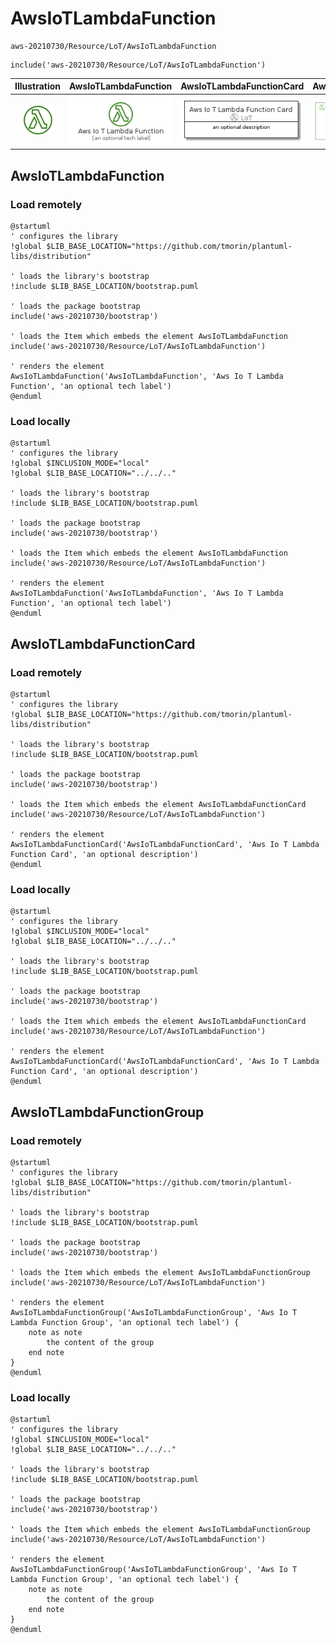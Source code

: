 # AwsIoTLambdaFunction


```text
aws-20210730/Resource/LoT/AwsIoTLambdaFunction
```

```text
include('aws-20210730/Resource/LoT/AwsIoTLambdaFunction')
```



| Illustration | AwsIoTLambdaFunction | AwsIoTLambdaFunctionCard | AwsIoTLambdaFunctionGroup |
| :---: | :---: | :---: | :---: |
| ![illustration for Illustration](../../../aws-20210730/Resource/LoT/AwsIoTLambdaFunction.png) | ![illustration for AwsIoTLambdaFunction](../../../aws-20210730/Resource/LoT/AwsIoTLambdaFunction.Local.png) | ![illustration for AwsIoTLambdaFunctionCard](../../../aws-20210730/Resource/LoT/AwsIoTLambdaFunctionCard.Local.png) | ![illustration for AwsIoTLambdaFunctionGroup](../../../aws-20210730/Resource/LoT/AwsIoTLambdaFunctionGroup.Local.png) |




## AwsIoTLambdaFunction

### Load remotely
```plantuml
@startuml
' configures the library
!global $LIB_BASE_LOCATION="https://github.com/tmorin/plantuml-libs/distribution"

' loads the library's bootstrap
!include $LIB_BASE_LOCATION/bootstrap.puml

' loads the package bootstrap
include('aws-20210730/bootstrap')

' loads the Item which embeds the element AwsIoTLambdaFunction
include('aws-20210730/Resource/LoT/AwsIoTLambdaFunction')

' renders the element
AwsIoTLambdaFunction('AwsIoTLambdaFunction', 'Aws Io T Lambda Function', 'an optional tech label')
@enduml
```

### Load locally
```plantuml
@startuml
' configures the library
!global $INCLUSION_MODE="local"
!global $LIB_BASE_LOCATION="../../.."

' loads the library's bootstrap
!include $LIB_BASE_LOCATION/bootstrap.puml

' loads the package bootstrap
include('aws-20210730/bootstrap')

' loads the Item which embeds the element AwsIoTLambdaFunction
include('aws-20210730/Resource/LoT/AwsIoTLambdaFunction')

' renders the element
AwsIoTLambdaFunction('AwsIoTLambdaFunction', 'Aws Io T Lambda Function', 'an optional tech label')
@enduml
```

## AwsIoTLambdaFunctionCard

### Load remotely
```plantuml
@startuml
' configures the library
!global $LIB_BASE_LOCATION="https://github.com/tmorin/plantuml-libs/distribution"

' loads the library's bootstrap
!include $LIB_BASE_LOCATION/bootstrap.puml

' loads the package bootstrap
include('aws-20210730/bootstrap')

' loads the Item which embeds the element AwsIoTLambdaFunctionCard
include('aws-20210730/Resource/LoT/AwsIoTLambdaFunction')

' renders the element
AwsIoTLambdaFunctionCard('AwsIoTLambdaFunctionCard', 'Aws Io T Lambda Function Card', 'an optional description')
@enduml
```

### Load locally
```plantuml
@startuml
' configures the library
!global $INCLUSION_MODE="local"
!global $LIB_BASE_LOCATION="../../.."

' loads the library's bootstrap
!include $LIB_BASE_LOCATION/bootstrap.puml

' loads the package bootstrap
include('aws-20210730/bootstrap')

' loads the Item which embeds the element AwsIoTLambdaFunctionCard
include('aws-20210730/Resource/LoT/AwsIoTLambdaFunction')

' renders the element
AwsIoTLambdaFunctionCard('AwsIoTLambdaFunctionCard', 'Aws Io T Lambda Function Card', 'an optional description')
@enduml
```

## AwsIoTLambdaFunctionGroup

### Load remotely
```plantuml
@startuml
' configures the library
!global $LIB_BASE_LOCATION="https://github.com/tmorin/plantuml-libs/distribution"

' loads the library's bootstrap
!include $LIB_BASE_LOCATION/bootstrap.puml

' loads the package bootstrap
include('aws-20210730/bootstrap')

' loads the Item which embeds the element AwsIoTLambdaFunctionGroup
include('aws-20210730/Resource/LoT/AwsIoTLambdaFunction')

' renders the element
AwsIoTLambdaFunctionGroup('AwsIoTLambdaFunctionGroup', 'Aws Io T Lambda Function Group', 'an optional tech label') {
    note as note
        the content of the group
    end note
}
@enduml
```

### Load locally
```plantuml
@startuml
' configures the library
!global $INCLUSION_MODE="local"
!global $LIB_BASE_LOCATION="../../.."

' loads the library's bootstrap
!include $LIB_BASE_LOCATION/bootstrap.puml

' loads the package bootstrap
include('aws-20210730/bootstrap')

' loads the Item which embeds the element AwsIoTLambdaFunctionGroup
include('aws-20210730/Resource/LoT/AwsIoTLambdaFunction')

' renders the element
AwsIoTLambdaFunctionGroup('AwsIoTLambdaFunctionGroup', 'Aws Io T Lambda Function Group', 'an optional tech label') {
    note as note
        the content of the group
    end note
}
@enduml
```

